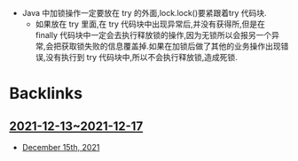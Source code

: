 - Java 中加锁操作一定要放在 try 的外面,lock.lock()要紧跟着try 代码块.
    - 如果放在 try 里面,在 try 代码块中出现异常后,并没有获得所,但是在 finally 代码块中一定会去执行释放锁的操作,因为无锁所以会报另一个异常,会把获取锁失败的信息覆盖掉.如果在加锁后做了其他的业务操作出现错误,没有执行到 try 代码块中,所以不会执行释放锁,造成死锁.

# Backlinks
## [2021-12-13~2021-12-17](<2021-12-13~2021-12-17.md>)
- [December 15th, 2021](<December 15th, 2021.md>)

